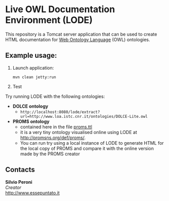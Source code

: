# Live OWL Documentation Environment (LODE)
This repository is a Tomcat server application that can be used to create HTML documentation for [Web Ontology Language](https://www.w3.org/OWL/) (OWL) ontologies.


## Example usage:

1. Launch application:

	`mvn clean jetty:run`

2. Test

Try running LODE with the following ontologies:

* **DOLCE ontology**
	* `http://localhost:8080/lode/extract?url=http://www.loa.istc.cnr.it/ontologies/DOLCE-Lite.owl`
* **PROMS ontology**
	* contained here in the file [proms.ttl](proms.ttl)
	* it is a very tiny ontology visualised online using LODE at <http://promsns.org/def/proms/>.
	* You can run try using a local instance of LODE to generate HTML for the local copy of PROMS and compare it with the online version made by the PROMS creator


## Contacts
**Silvio Peroni**  
*Creator*  
<http://www.essepuntato.it>
